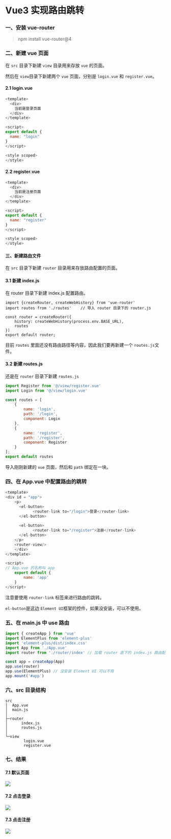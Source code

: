 # Vue3 实现路由跳转

### 一、安装 vue-router

> npm install vue-router@4

### 二、新建 vue 页面

在 `src` 目录下新建 `view` 目录用来存放 `vue` 的页面。

然后在 `view`目录下新建两个 `vue` 页面，分别是 `login.vue` 和 `register.vue`。

#### 2.1 login.vue

```js
<template>
  <div>
    当前是登录页面
  </div>
</template>

<script>
export default {
  name: "login"
}
</script>

<style scoped>
</style>
```

#### 2.2 register.vue

```js
<template>
  <div>
    当前是注册页面
  </div>
</template>

<script>
export default {
  name: "register"
}
</script>

<style scoped>
</style>
```

#### 三、新建路由文件

在 `src` 目录下新建 `router` 目录用来存放路由配置的页面。

#### 3.1 新建 index.js

在 router 目录下新建 index.js 配置路由。

```
import {createRouter, createWebHistory} from 'vue-router'
import routes from './routes'    // 导入 router 目录下的 router.js

const router = createRouter({
	history: createWebHistory(process.env.BASE_URL),
	routes
})
export default router;
```

目前 `routes` 里面还没有路由路径等内容，因此我们要再新建一个 `routes.js`文件。

#### 3.2 新建 routes.js

还是在 `router` 目录下新建 `routes.js`

```js
import Register from '@/view/register.vue'
import Login from '@/view/login.vue'

const routes = [
    {
        name: 'login',
        path: '/login',
        component: Login
    },
    {
        name: 'register',
        path: '/register',
        component: Register
    }
];
export default routes
```

导入刚刚新建的 `vue` 页面，然后和 `path` 绑定在一块。

### 四、在 App.vue 中配置路由的跳转

```js
<template>
<div id = "app">
	<p>
	  <el-button>
            <router-link to="/login">登录</router-link>
	  </el-button>
          
	  <el-button>
            <router-link to="/register">注册</router-link>
	  </el-button>
	</p>
	<router-view/>
	</div>
</template>

<script>
// App.vue 的名称叫 app
    export default {
        name: 'app'
    }
</script>
```

注意要使用 `router-link` 标签来进行路由的跳转。

`el-button`是这边 `Element UI`框架的控件，如果没安装，可以不使用。

### 五、在 main.js 中 use 路由

```js
import { createApp } from 'vue'
import ElementPlus from 'element-plus'
import 'element-plus/dist/index.css'
import App from './App.vue'
import router from './router/index' // 加载 router 底下的 index.js 路由配置文件

const app = createApp(App)
app.use(router)		
app.use(ElementPlus) // 没安装 Element UI 可以不用
app.mount('#app')
```

### 六、src 目录结构

```
src
│  App.vue
│  main.js
│      
├─router
│      index.js
│      routes.js
│      
└─view
        login.vue
        register.vue
```

### 七、结果

#### 7.1 默认页面

![](https://p3-juejin.byteimg.com/tos-cn-i-k3u1fbpfcp/f5b326124a9945429c69afab9297bf7f\~tplv-k3u1fbpfcp-zoom-1.image)

#### 7.2 点击登录

![](https://p3-juejin.byteimg.com/tos-cn-i-k3u1fbpfcp/41be03cbcafe4ebf8a77965a8911731e\~tplv-k3u1fbpfcp-zoom-1.image)

#### 7.3 点击注册

![](https://p3-juejin.byteimg.com/tos-cn-i-k3u1fbpfcp/d7f51a9943ac4403bf461dd7eda24ed6\~tplv-k3u1fbpfcp-zoom-1.image)

